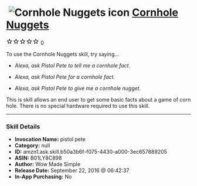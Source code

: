 # &nbsp;<img src="skill_icon" alt="Cornhole Nuggets icon" width="36"> [Cornhole Nuggets](http://alexa.amazon.com/#skills/amzn1.ask.skill.b50a3b6f-f075-4430-a000-3ec657889205)
![0 stars](../../images/ic_star_border_black_18dp_1x.png)![0 stars](../../images/ic_star_border_black_18dp_1x.png)![0 stars](../../images/ic_star_border_black_18dp_1x.png)![0 stars](../../images/ic_star_border_black_18dp_1x.png)![0 stars](../../images/ic_star_border_black_18dp_1x.png) 0

To use the Cornhole Nuggets skill, try saying...

* *Alexa, ask Pistol Pete to tell me a cornhole fact.*

* *Alexa, ask Pistol Pete for a cornhole fact.*

* *Alexa, ask Pistol Pete to give me a cornhole nugget.*

This is skill allows an end user to get some basic facts about a game of corn hole. There is no special hardware required to use this skill.

***

### Skill Details

* **Invocation Name:** pistol pete
* **Category:** null
* **ID:** amzn1.ask.skill.b50a3b6f-f075-4430-a000-3ec657889205
* **ASIN:** B01LY8C898
* **Author:** Wow Made Simple
* **Release Date:** September 22, 2016 @ 06:42:37
* **In-App Purchasing:** No
